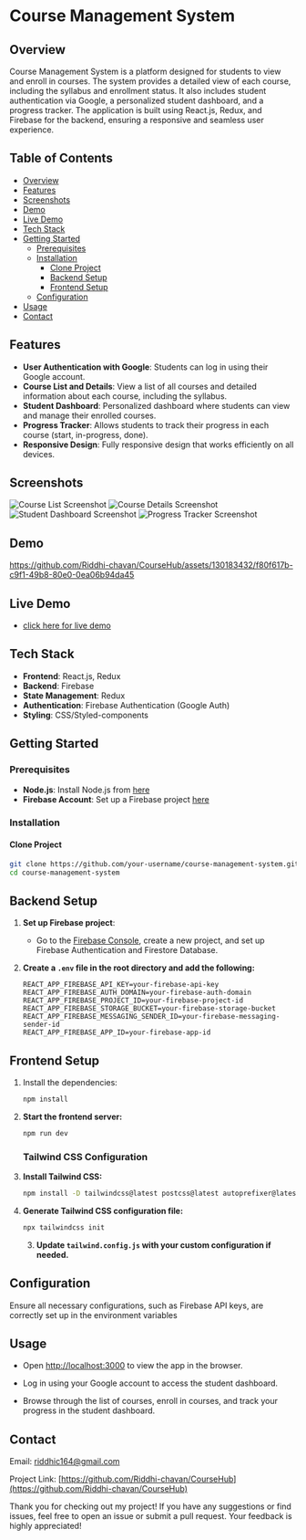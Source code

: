 # Course Management System

## Overview

Course Management System is a platform designed for students to view and enroll in courses. The system provides a detailed view of each course, including the syllabus and enrollment status. It also includes student authentication via Google, a personalized student dashboard, and a progress tracker. The application is built using React.js, Redux, and Firebase for the backend, ensuring a responsive and seamless user experience.

## Table of Contents

- [Overview](#overview)
- [Features](#features)
- [Screenshots](#screenshots)
- [Demo](#demo)
- [Live Demo](#live-demo)
- [Tech Stack](#tech-stack)
- [Getting Started](#getting-started)
  - [Prerequisites](#prerequisites)
  - [Installation](#installation)
    - [Clone Project](#clone-project)
    - [Backend Setup](#backend-setup)
    - [Frontend Setup](#frontend-setup)
  - [Configuration](#configuration)
- [Usage](#usage)
- [Contact](#contact)

## Features

- **User Authentication with Google**: Students can log in using their Google account.
- **Course List and Details**: View a list of all courses and detailed information about each course, including the syllabus.
- **Student Dashboard**: Personalized dashboard where students can view and manage their enrolled courses.
- **Progress Tracker**: Allows students to track their progress in each course (start, in-progress, done).
- **Responsive Design**: Fully responsive design that works efficiently on all devices.

## Screenshots

![Course List Screenshot](https://github.com/Riddhi-chavan/CourseHub/assets/130183432/63b46380-9a7d-4152-a364-8c7fe4b12459)
![Course Details Screenshot](https://github.com/Riddhi-chavan/CourseHub/assets/130183432/f200b207-d62a-415d-948d-555ec6129238)
![Student Dashboard Screenshot](https://github.com/Riddhi-chavan/CourseHub/assets/130183432/9413ebcc-c553-4447-93f2-ab952a22ece8)
![Progress Tracker Screenshot](https://github.com/Riddhi-chavan/CourseHub/assets/130183432/b6a6bed5-9eef-47c3-b944-1e2d1f7098f7)

## Demo

https://github.com/Riddhi-chavan/CourseHub/assets/130183432/f80f617b-c9f1-49b8-80e0-0ea06b94da45

## Live Demo

- [click here for live demo](https://soft-gumption-a980d3.netlify.app/)

## Tech Stack

- **Frontend**: React.js, Redux
- **Backend**: Firebase
- **State Management**: Redux
- **Authentication**: Firebase Authentication (Google Auth)
- **Styling**: CSS/Styled-components

## Getting Started

### Prerequisites

- **Node.js**: Install Node.js from [here](https://nodejs.org/en)
- **Firebase Account**: Set up a Firebase project [here](https://firebase.google.com)

### Installation

#### Clone Project

```bash
git clone https://github.com/your-username/course-management-system.git
cd course-management-system
```
## Backend Setup

1. **Set up Firebase project**:
   - Go to the [Firebase Console](https://console.firebase.google.com/), create a new project, and set up Firebase Authentication and Firestore Database.

2. **Create a `.env` file in the root directory and add the following:**

   ```plaintext
   REACT_APP_FIREBASE_API_KEY=your-firebase-api-key
   REACT_APP_FIREBASE_AUTH_DOMAIN=your-firebase-auth-domain
   REACT_APP_FIREBASE_PROJECT_ID=your-firebase-project-id
   REACT_APP_FIREBASE_STORAGE_BUCKET=your-firebase-storage-bucket
   REACT_APP_FIREBASE_MESSAGING_SENDER_ID=your-firebase-messaging-sender-id
   REACT_APP_FIREBASE_APP_ID=your-firebase-app-id

## Frontend Setup

1. Install the dependencies:
     ```bash
     npm install
    ```
      

2. **Start the frontend server:**
    ```bash
    npm run dev
    ```

    ### Tailwind CSS Configuration

1. **Install Tailwind CSS:**
    ```bash
    npm install -D tailwindcss@latest postcss@latest autoprefixer@latest
    ```

2. **Generate Tailwind CSS configuration file:**
    ```bash
    npx tailwindcss init
    ```

   3. **Update `tailwind.config.js` with your custom configuration if needed.**


## Configuration

Ensure all necessary configurations, such as Firebase API keys, are correctly set up in the environment variables

## Usage

- Open [http://localhost:3000](http://localhost:3000) to view the app in the browser.
- Log in using your Google account to access the student dashboard.

- Browse through the list of courses, enroll in courses, and track your progress in the student dashboard.


## Contact

Email: riddhic164@gmail.com

Project Link: [https://github.com/Riddhi-chavan/CourseHub](https://github.com/Riddhi-chavan/CourseHub)

Thank you for checking out my project! If you have any suggestions or find issues, feel free to open an issue or submit a pull request. Your feedback is highly appreciated!
